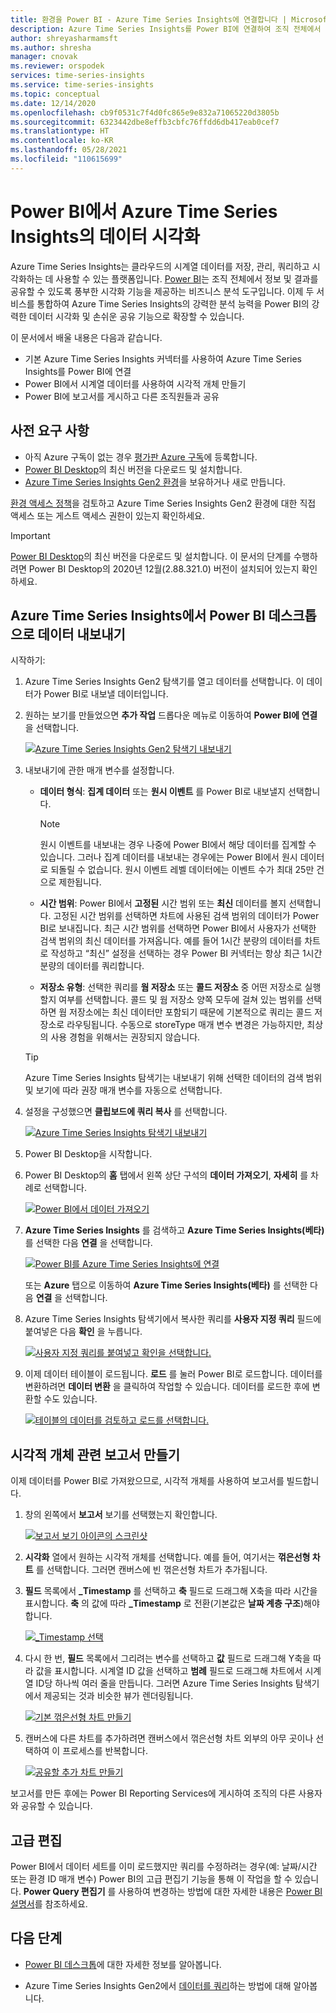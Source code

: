 ```yaml
---
title: 환경을 Power BI - Azure Time Series Insights에 연결합니다 | Microsoft Docs
description: Azure Time Series Insights를 Power BI에 연결하여 조직 전체에서 데이터를 공유하고, 차트로 정리하며, 표시하는 방법을 알아봅니다.
author: shreyasharmamsft
ms.author: shresha
manager: cnovak
ms.reviewer: orspodek
services: time-series-insights
ms.service: time-series-insights
ms.topic: conceptual
ms.date: 12/14/2020
ms.openlocfilehash: cb9f0531c7f4d0fc865e9e832a71065220d3805b
ms.sourcegitcommit: 6323442dbe8effb3cbfc76ffdd6db417eab0cef7
ms.translationtype: HT
ms.contentlocale: ko-KR
ms.lasthandoff: 05/28/2021
ms.locfileid: "110615699"
---
```

# <a name="visualize-data-from-azure-time-series-insights-in-power-bi"></a>Power BI에서 Azure Time Series Insights의 데이터 시각화

Azure Time Series Insights는 클라우드의 시계열 데이터를 저장, 관리, 쿼리하고 시각화하는 데 사용할 수 있는 플랫폼입니다. [Power BI](https://powerbi.microsoft.com)는 조직 전체에서 정보 및 결과를 공유할 수 있도록 풍부한 시각화 기능을 제공하는 비즈니스 분석 도구입니다. 이제 두 서비스를 통합하여 Azure Time Series Insights의 강력한 분석 능력을 Power BI의 강력한 데이터 시각화 및 손쉬운 공유 기능으로 확장할 수 있습니다.

이 문서에서 배울 내용은 다음과 같습니다.

* 기본 Azure Time Series Insights 커넥터를 사용하여 Azure Time Series Insights를 Power BI에 연결
* Power BI에서 시계열 데이터를 사용하여 시각적 개체 만들기
* Power BI에 보고서를 게시하고 다른 조직원들과 공유

## <a name="prerequisites"></a>사전 요구 사항

* 아직 Azure 구독이 없는 경우 [평가판 Azure 구독](https://azure.microsoft.com/free/)에 등록합니다.
* [Power BI Desktop](https://powerbi.microsoft.com/downloads/)의 최신 버전을 다운로드 및 설치합니다.
* [Azure Time Series Insights Gen2 환경](./how-to-provision-manage.md)을 보유하거나 새로 만듭니다.

[환경 액세스 정책](./concepts-access-policies.md)을 검토하고 Azure Time Series Insights Gen2 환경에 대한 직접 액세스 또는 게스트 액세스 권한이 있는지 확인하세요.

> [!IMPORTANT]
> [Power BI Desktop](https://powerbi.microsoft.com/downloads/)의 최신 버전을 다운로드 및 설치합니다. 이 문서의 단계를 수행하려면 Power BI Desktop의 2020년 12월(2.88.321.0) 버전이 설치되어 있는지 확인하세요.

## <a name="export-data-from-azure-time-series-insights-into-power-bi-desktop"></a>Azure Time Series Insights에서 Power BI 데스크톱으로 데이터 내보내기

시작하기:

1. Azure Time Series Insights Gen2 탐색기를 열고 데이터를 선택합니다. 이 데이터가 Power BI로 내보낼 데이터입니다.
1. 원하는 보기를 만들었으면 **추가 작업** 드롭다운 메뉴로 이동하여 **Power BI에 연결** 을 선택합니다.

    [![Azure Time Series Insights Gen2 탐색기 내보내기](media/how-to-connect-power-bi/export-from-explorer.jpg)](media/how-to-connect-power-bi/export-from-explorer.jpg#lightbox)

1. 내보내기에 관한 매개 변수를 설정합니다.

   * **데이터 형식**: **집계 데이터** 또는 **원시 이벤트** 를 Power BI로 내보낼지 선택합니다.

       > [!NOTE]
       > 원시 이벤트를 내보내는 경우 나중에 Power BI에서 해당 데이터를 집계할 수 있습니다. 그러나 집계 데이터를 내보내는 경우에는 Power BI에서 원시 데이터로 되돌릴 수 없습니다. 원시 이벤트 레벨 데이터에는 이벤트 수가 최대 25만 건으로 제한됩니다.

   * **시간 범위**: Power BI에서 **고정된** 시간 범위 또는 **최신** 데이터를 볼지 선택합니다. 고정된 시간 범위를 선택하면 차트에 사용된 검색 범위의 데이터가 Power BI로 보내집니다. 최근 시간 범위를 선택하면 Power BI에서 사용자가 선택한 검색 범위의 최신 데이터를 가져옵니다. 예를 들어 1시간 분량의 데이터를 차트로 작성하고 “최신” 설정을 선택하는 경우 Power BI 커넥터는 항상 최근 1시간 분량의 데이터를 쿼리합니다.

   * **저장소 유형**: 선택한 쿼리를 **웜 저장소** 또는 **콜드 저장소** 중 어떤 저장소로 실행할지 여부를 선택합니다. 콜드 및 웜 저장소 양쪽 모두에 걸쳐 있는 범위를 선택하면 웜 저장소에는 최신 데이터만 포함되기 때문에 기본적으로 쿼리는 콜드 저장소로 라우팅됩니다. 수동으로 storeType 매개 변수 변경은 가능하지만, 최상의 사용 경험을 위해서는 권장되지 않습니다.

    > [!TIP]
    > Azure Time Series Insights 탐색기는 내보내기 위해 선택한 데이터의 검색 범위 및 보기에 따라 권장 매개 변수를 자동으로 선택합니다.

1. 설정을 구성했으면 **클립보드에 쿼리 복사** 를 선택합니다.

    [![Azure Time Series Insights 탐색기 내보내기](media/how-to-connect-power-bi/choose-explorer-parameters.jpg)](media/how-to-connect-power-bi/choose-explorer-parameters.jpg#lightbox)

1. Power BI Desktop을 시작합니다.

1. Power BI Desktop의 **홈** 탭에서 왼쪽 상단 구석의 **데이터 가져오기**, **자세히** 를 차례로 선택합니다.

    [![Power BI에서 데이터 가져오기](media/how-to-connect-power-bi/get-data-power-bi.jpg)](media/how-to-connect-power-bi/get-data-power-bi.jpg#lightbox)

1. **Azure Time Series Insights** 를 검색하고 **Azure Time Series Insights(베타)** 를 선택한 다음 **연결** 을 선택합니다.

    [![Power BI를 Azure Time Series Insights에 연결](media/how-to-connect-power-bi/select-tsi-connector.jpg)](media/how-to-connect-power-bi/select-tsi-connector.jpg#lightbox)

    또는 **Azure** 탭으로 이동하여 **Azure Time Series Insights(베타)** 를 선택한 다음 **연결** 을 선택합니다.

1. Azure Time Series Insights 탐색기에서 복사한 쿼리를 **사용자 지정 쿼리** 필드에 붙여넣은 다음 **확인** 을 누릅니다.

    [![사용자 지정 쿼리를 붙여넣고 확인을 선택합니다.](media/how-to-connect-power-bi/custom-query-load.png)](media/how-to-connect-power-bi/custom-query-load.png#lightbox)

1. 이제 데이터 테이블이 로드됩니다. **로드** 를 눌러 Power BI로 로드합니다. 데이터를 변환하려면 **데이터 변환** 을 클릭하여 작업할 수 있습니다. 데이터를 로드한 후에 변환할 수도 있습니다.

    [![테이블의 데이터를 검토하고 로드를 선택합니다.](media/how-to-connect-power-bi/review-the-loaded-data-table.png)](media/how-to-connect-power-bi/review-the-loaded-data-table.png#lightbox)

## <a name="create-a-report-with-visuals"></a>시각적 개체 관련 보고서 만들기

이제 데이터를 Power BI로 가져왔으므로, 시각적 개체를 사용하여 보고서를 빌드합니다.

1. 창의 왼쪽에서 **보고서** 보기를 선택했는지 확인합니다.

   [![보고서 보기 아이콘의 스크린샷](media/how-to-connect-power-bi/select-the-report-view.png)](media/how-to-connect-power-bi/select-the-report-view.png#lightbox)

1. **시각화** 열에서 원하는 시각적 개체를 선택합니다. 예를 들어, 여기서는 **꺾은선형 차트** 를 선택합니다. 그러면 캔버스에 빈 꺾은선형 차트가 추가됩니다.

1. **필드** 목록에서 **_Timestamp** 를 선택하고 **축** 필드로 드래그해 X축을 따라 시간을 표시합니다. **축** 의 값에 따라 **_Timestamp** 로 전환(기본값은 **날짜 계층 구조**)해야 합니다.

   [![_Timestamp 선택](media/how-to-connect-power-bi/select-timestamp.png)](media/how-to-connect-power-bi/select-timestamp.png#lightbox)

1. 다시 한 번, **필드** 목록에서 그리려는 변수를 선택하고 **값** 필드로 드래그해 Y축을 따라 값을 표시합니다. 시계열 ID 값을 선택하고 **범례** 필드로 드래그해 차트에서 시계열 ID당 하나씩 여러 줄을 만듭니다. 그러면 Azure Time Series Insights 탐색기에서 제공되는 것과 비슷한 뷰가 렌더링됩니다.

   [![기본 꺾은선형 차트 만들기](media/how-to-connect-power-bi/power-bi-line-chart.png)](media/how-to-connect-power-bi/power-bi-line-chart.png#lightbox)

1. 캔버스에 다른 차트를 추가하려면 캔버스에서 꺾은선형 차트 외부의 아무 곳이나 선택하여 이 프로세스를 반복합니다.

   [![공유할 추가 차트 만들기](media/how-to-connect-power-bi/power-bi-additional-charts.png)](media/how-to-connect-power-bi/power-bi-additional-charts.png#lightbox)

보고서를 만든 후에는 Power BI Reporting Services에 게시하여 조직의 다른 사용자와 공유할 수 있습니다.

## <a name="advanced-editing"></a>고급 편집

Power BI에서 데이터 세트를 이미 로드했지만 쿼리를 수정하려는 경우(예: 날짜/시간 또는 환경 ID 매개 변수) Power BI의 고급 편집기 기능을 통해 이 작업을 할 수 있습니다. **Power Query 편집기** 를 사용하여 변경하는 방법에 대한 자세한 내용은 [Power BI 설명서](/power-bi/desktop-query-overview)를 참조하세요.

## <a name="next-steps"></a>다음 단계

* [Power BI 데스크톱](/power-bi/desktop-query-overview)에 대한 자세한 정보를 알아봅니다.

* Azure Time Series Insights Gen2에서 [데이터를 쿼리](concepts-query-overview.md)하는 방법에 대해 알아봅니다.